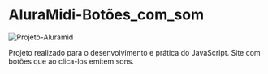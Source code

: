 # AluraMidi-Botões_com_som

![Projeto-Aluramid](https://user-images.githubusercontent.com/93163125/211442322-6a1a41cb-6dcf-45df-88f6-ddd7cf8d00f3.jpg)

Projeto realizado para o desenvolvimento e prática do JavaScript. Site com botões que ao clica-los emitem sons. 
